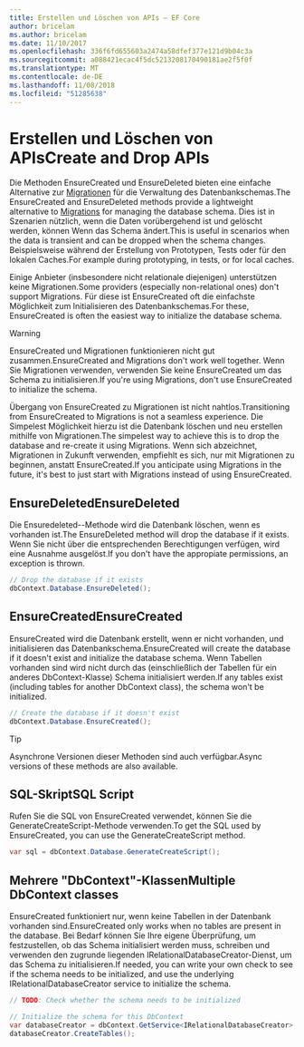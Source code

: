 ```yaml
---
title: Erstellen und Löschen von APIs – EF Core
author: bricelam
ms.author: bricelam
ms.date: 11/10/2017
ms.openlocfilehash: 336f6fd655603a2474a58dfef377e121d9b04c3a
ms.sourcegitcommit: a088421ecac4f5dc5213208170490181ae2f5f0f
ms.translationtype: MT
ms.contentlocale: de-DE
ms.lasthandoff: 11/08/2018
ms.locfileid: "51285638"
---
```

# <a name="create-and-drop-apis"></a><span data-ttu-id="cf43b-102">Erstellen und Löschen von APIs</span><span class="sxs-lookup"><span data-stu-id="cf43b-102">Create and Drop APIs</span></span>

<span data-ttu-id="cf43b-103">Die Methoden EnsureCreated und EnsureDeleted bieten eine einfache Alternative zur [Migrationen](migrations/index.md) für die Verwaltung des Datenbankschemas.</span><span class="sxs-lookup"><span data-stu-id="cf43b-103">The EnsureCreated and EnsureDeleted methods provide a lightweight alternative to [Migrations](migrations/index.md) for managing the database schema.</span></span> <span data-ttu-id="cf43b-104">Dies ist in Szenarien nützlich, wenn die Daten vorübergehend ist und gelöscht werden, können Wenn das Schema ändert.</span><span class="sxs-lookup"><span data-stu-id="cf43b-104">This is useful in scenarios when the data is transient and can be dropped when the schema changes.</span></span> <span data-ttu-id="cf43b-105">Beispielsweise während der Erstellung von Prototypen, Tests oder für den lokalen Caches.</span><span class="sxs-lookup"><span data-stu-id="cf43b-105">For example during prototyping, in tests, or for local caches.</span></span>

<span data-ttu-id="cf43b-106">Einige Anbieter (insbesondere nicht relationale diejenigen) unterstützen keine Migrationen.</span><span class="sxs-lookup"><span data-stu-id="cf43b-106">Some providers (especially non-relational ones) don't support Migrations.</span></span> <span data-ttu-id="cf43b-107">Für diese ist EnsureCreated oft die einfachste Möglichkeit zum Initialisieren des Datenbankschemas.</span><span class="sxs-lookup"><span data-stu-id="cf43b-107">For these, EnsureCreated is often the easiest way to initialize the database schema.</span></span>

> [!WARNING]
> <span data-ttu-id="cf43b-108">EnsureCreated und Migrationen funktionieren nicht gut zusammen.</span><span class="sxs-lookup"><span data-stu-id="cf43b-108">EnsureCreated and Migrations don't work well together.</span></span> <span data-ttu-id="cf43b-109">Wenn Sie Migrationen verwenden, verwenden Sie keine EnsureCreated um das Schema zu initialisieren.</span><span class="sxs-lookup"><span data-stu-id="cf43b-109">If you're using Migrations, don't use EnsureCreated to initialize the schema.</span></span>

<span data-ttu-id="cf43b-110">Übergang von EnsureCreated zu Migrationen ist nicht nahtlos.</span><span class="sxs-lookup"><span data-stu-id="cf43b-110">Transitioning from EnsureCreated to Migrations is not a seamless experience.</span></span> <span data-ttu-id="cf43b-111">Die Simpelest Möglichkeit hierzu ist die Datenbank löschen und neu erstellen mithilfe von Migrationen.</span><span class="sxs-lookup"><span data-stu-id="cf43b-111">The simpelest way to achieve this is to drop the database and re-create it using Migrations.</span></span> <span data-ttu-id="cf43b-112">Wenn sich abzeichnet, Migrationen in Zukunft verwenden, empfiehlt es sich, nur mit Migrationen zu beginnen, anstatt EnsureCreated.</span><span class="sxs-lookup"><span data-stu-id="cf43b-112">If you anticipate using Migrations in the future, it's best to just start with Migrations instead of using EnsureCreated.</span></span>

## <a name="ensuredeleted"></a><span data-ttu-id="cf43b-113">EnsureDeleted</span><span class="sxs-lookup"><span data-stu-id="cf43b-113">EnsureDeleted</span></span>

<span data-ttu-id="cf43b-114">Die Ensuredeleted--Methode wird die Datenbank löschen, wenn es vorhanden ist.</span><span class="sxs-lookup"><span data-stu-id="cf43b-114">The EnsureDeleted method will drop the database if it exists.</span></span> <span data-ttu-id="cf43b-115">Wenn Sie nicht über die entsprechenden Berechtigungen verfügen, wird eine Ausnahme ausgelöst.</span><span class="sxs-lookup"><span data-stu-id="cf43b-115">If you don't have the appropiate permissions, an exception is thrown.</span></span>

``` csharp
// Drop the database if it exists
dbContext.Database.EnsureDeleted();
```

## <a name="ensurecreated"></a><span data-ttu-id="cf43b-116">EnsureCreated</span><span class="sxs-lookup"><span data-stu-id="cf43b-116">EnsureCreated</span></span>

<span data-ttu-id="cf43b-117">EnsureCreated wird die Datenbank erstellt, wenn er nicht vorhanden, und initialisieren das Datenbankschema.</span><span class="sxs-lookup"><span data-stu-id="cf43b-117">EnsureCreated will create the database if it doesn't exist and initialize the database schema.</span></span> <span data-ttu-id="cf43b-118">Wenn Tabellen vorhanden sind wird nicht durch das (einschließlich der Tabellen für ein anderes DbContext-Klasse) Schema initialisiert werden.</span><span class="sxs-lookup"><span data-stu-id="cf43b-118">If any tables exist (including tables for another DbContext class), the schema won't be initialized.</span></span>

``` csharp
// Create the database if it doesn't exist
dbContext.Database.EnsureCreated();
```

> [!TIP]
> <span data-ttu-id="cf43b-119">Asynchrone Versionen dieser Methoden sind auch verfügbar.</span><span class="sxs-lookup"><span data-stu-id="cf43b-119">Async versions of these methods are also available.</span></span>

## <a name="sql-script"></a><span data-ttu-id="cf43b-120">SQL-Skript</span><span class="sxs-lookup"><span data-stu-id="cf43b-120">SQL Script</span></span>

<span data-ttu-id="cf43b-121">Rufen Sie die SQL von EnsureCreated verwendet, können Sie die GenerateCreateScript-Methode verwenden.</span><span class="sxs-lookup"><span data-stu-id="cf43b-121">To get the SQL used by EnsureCreated, you can use the GenerateCreateScript method.</span></span>

``` csharp
var sql = dbContext.Database.GenerateCreateScript();
```

## <a name="multiple-dbcontext-classes"></a><span data-ttu-id="cf43b-122">Mehrere "DbContext"-Klassen</span><span class="sxs-lookup"><span data-stu-id="cf43b-122">Multiple DbContext classes</span></span>

<span data-ttu-id="cf43b-123">EnsureCreated funktioniert nur, wenn keine Tabellen in der Datenbank vorhanden sind.</span><span class="sxs-lookup"><span data-stu-id="cf43b-123">EnsureCreated only works when no tables are present in the database.</span></span> <span data-ttu-id="cf43b-124">Bei Bedarf können Sie Ihre eigene Überprüfung, um festzustellen, ob das Schema initialisiert werden muss, schreiben und verwenden den zugrunde liegenden IRelationalDatabaseCreator-Dienst, um das Schema zu initialisieren.</span><span class="sxs-lookup"><span data-stu-id="cf43b-124">If needed, you can write your own check to see if the schema needs to be initialized, and use the underlying IRelationalDatabaseCreator service to initialize the schema.</span></span>

``` csharp
// TODO: Check whether the schema needs to be initialized

// Initialize the schema for this DbContext
var databaseCreator = dbContext.GetService<IRelationalDatabaseCreator>();
databaseCreator.CreateTables();
```
